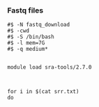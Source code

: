 ### Fastq files
```
#$ -N fastq_download
#$ -cwd
#$ -S /bin/bash
#$ -l mem=7G
#$ -q medium*


module load sra-tools/2.7.0



for i in $(cat srr.txt)
do 
```
